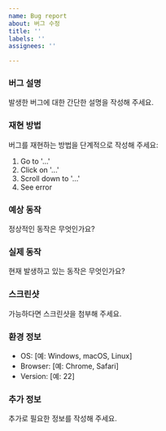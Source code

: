 ```yaml
---
name: Bug report
about: 버그 수정
title: ''
labels: ''
assignees: ''

---
```


### 버그 설명
발생한 버그에 대한 간단한 설명을 작성해 주세요.

### 재현 방법
버그를 재현하는 방법을 단계적으로 작성해 주세요:
1. Go to '...'
2. Click on '...'
3. Scroll down to '...'
4. See error

### 예상 동작
정상적인 동작은 무엇인가요?

### 실제 동작
현재 발생하고 있는 동작은 무엇인가요?

### 스크린샷
가능하다면 스크린샷을 첨부해 주세요.

### 환경 정보
- OS: [예: Windows, macOS, Linux]
- Browser: [예: Chrome, Safari]
- Version: [예: 22]

### 추가 정보
추가로 필요한 정보를 작성해 주세요.
